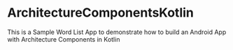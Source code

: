 # ArchitectureComponentsKotlin
This is a Sample Word List App to demonstrate how to build an Android App with Architecture Components in Kotlin 
